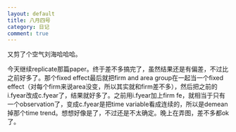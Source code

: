 ```yaml
---
layout: default
title: 八月四号
category: 日记
comment: true
---
```

又剪了个空气刘海哈哈哈。

今天继续replicate那篇paper。终于差不多搞完了，虽然结果还是有偏差，不过比之前好多了。那个fixed effect最后就把firm and area group在一起当一个fixed effect（对每个firm来说area没变，所以其实就和firm差不多），然后把之前的i.fyear改成c.fyear了，结果就好多了。之前用i.fyear加上firm fe，就相当于只有一个observation了，变成c.fyear是把time variable看成连续的，所以是demean掉那个time trend。想想好像是了，不过还是不太确定。晚上在弄图，差不多都ok了。

